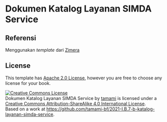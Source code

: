 # Dokumen Katalog Layanan SIMDA Service

## Referensi

Menggunakan _template_ dari [Zimera](https://github.com/zimera-systems/book-template-asciidoc)


## License

This template has [Apache 2.0 License](https://www.apache.org/licenses/LICENSE-2.0), however you are free to choose any license for your book.

<a rel="license" href="http://creativecommons.org/licenses/by-sa/4.0/"><img alt="Creative Commons License" style="border-width:0" src="https://i.creativecommons.org/l/by-sa/4.0/88x31.png" /></a><br /><span xmlns:dct="http://purl.org/dc/terms/" href="http://purl.org/dc/dcmitype/Text" property="dct:title" rel="dct:type">Dokumen Katalog Layanan SIMDA Service</span> by <a xmlns:cc="http://creativecommons.org/ns#" href="https://github.com/tamami" property="cc:attributionName" rel="cc:attributionURL">tamami</a> is licensed under a <a rel="license" href="http://creativecommons.org/licenses/by-sa/4.0/">Creative Commons Attribution-ShareAlike 4.0 International License</a>.<br />Based on a work at <a xmlns:dct="http://purl.org/dc/terms/" href="https://github.com/tamami-bf/2021-I.B.7-b-katalog-layanan-simda-service" rel="dct:source">https://github.com/tamami-bf/2021-I.B.7-b-katalog-layanan-simda-service</a>.